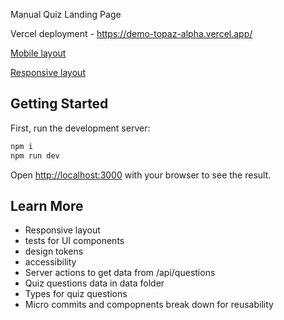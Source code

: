 Manual Quiz Landing Page

Vercel deployment - https://demo-topaz-alpha.vercel.app/

[Mobile layout](./demo1.mov)

[Responsive layout](./demo2.mov)

## Getting Started

First, run the development server:

```bash
npm i
npm run dev
```

Open [http://localhost:3000](http://localhost:3000) with your browser to see the result.

## Learn More

- Responsive layout
- tests for UI components
- design tokens
- accessibility
- Server actions to get data from /api/questions
- Quiz questions data in data folder
- Types for quiz questions
- Micro commits and compopnents break down for reusability
